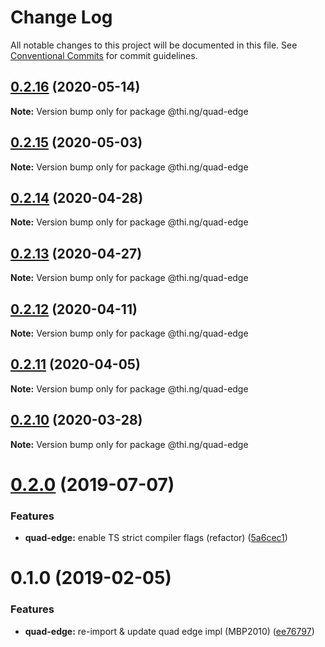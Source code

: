 # Change Log

All notable changes to this project will be documented in this file.
See [Conventional Commits](https://conventionalcommits.org) for commit guidelines.

## [0.2.16](https://github.com/thi-ng/umbrella/compare/@thi.ng/quad-edge@0.2.15...@thi.ng/quad-edge@0.2.16) (2020-05-14)

**Note:** Version bump only for package @thi.ng/quad-edge





## [0.2.15](https://github.com/thi-ng/umbrella/compare/@thi.ng/quad-edge@0.2.14...@thi.ng/quad-edge@0.2.15) (2020-05-03)

**Note:** Version bump only for package @thi.ng/quad-edge





## [0.2.14](https://github.com/thi-ng/umbrella/compare/@thi.ng/quad-edge@0.2.13...@thi.ng/quad-edge@0.2.14) (2020-04-28)

**Note:** Version bump only for package @thi.ng/quad-edge





## [0.2.13](https://github.com/thi-ng/umbrella/compare/@thi.ng/quad-edge@0.2.12...@thi.ng/quad-edge@0.2.13) (2020-04-27)

**Note:** Version bump only for package @thi.ng/quad-edge





## [0.2.12](https://github.com/thi-ng/umbrella/compare/@thi.ng/quad-edge@0.2.11...@thi.ng/quad-edge@0.2.12) (2020-04-11)

**Note:** Version bump only for package @thi.ng/quad-edge





## [0.2.11](https://github.com/thi-ng/umbrella/compare/@thi.ng/quad-edge@0.2.10...@thi.ng/quad-edge@0.2.11) (2020-04-05)

**Note:** Version bump only for package @thi.ng/quad-edge





## [0.2.10](https://github.com/thi-ng/umbrella/compare/@thi.ng/quad-edge@0.2.9...@thi.ng/quad-edge@0.2.10) (2020-03-28)

**Note:** Version bump only for package @thi.ng/quad-edge





# [0.2.0](https://github.com/thi-ng/umbrella/compare/@thi.ng/quad-edge@0.1.4...@thi.ng/quad-edge@0.2.0) (2019-07-07)

### Features

* **quad-edge:** enable TS strict compiler flags (refactor) ([5a6cec1](https://github.com/thi-ng/umbrella/commit/5a6cec1))

# 0.1.0 (2019-02-05)

### Features

* **quad-edge:** re-import & update quad edge impl (MBP2010) ([ee76797](https://github.com/thi-ng/umbrella/commit/ee76797))

